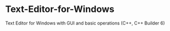 Text-Editor-for-Windows
=======================

Text Editor for Windows with GUI and basic operations (C++, C++ Builder 6)
